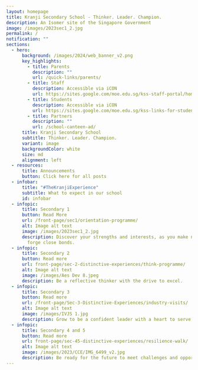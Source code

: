 ```yaml
---
layout: homepage
title: Kranji Secondary School - Thinker. Leader. Champion.
description: An Isomer site of the Singapore Government
image: /images/2023sec1_2.jpg
permalink: /
notification: ""
sections:
  - hero:
      background: /images/2024/web_banner_v2.png
      key_highlights:
        - title: Parents
          description: ""
          url: /quick-links/parents/
        - title: Staff
          description: Accessible via iCON
          url: https://sites.google.com/moe.edu.sg/kss-staff-portal/home
        - title: Students
          description: Accessible via iCON
          url: https://sites.google.com/moe.edu.sg/kss-links-for-student?usp=sharing
        - title: Partners
          description: ""
          url: /school-canteen-ad/
      title: Kranji Secondary School
      subtitle: Thinker. Leader. Champion.
      variant: image
      backgroundColor: white
      size: md
      alignment: left
  - resources:
      title: Announcements
      button: Click here for all posts
  - infobar:
      title: "#TheKranjiExperience"
      subtitle: What to expect in our school
      id: infobar
  - infopic:
      title: Secondary 1
      button: Read More
      url: /front-page/sec1/orientation-programme/
      alt: Image alt text
      image: /images/2023sec1_2.jpg
      description: Discover your strengths and interests, as you make new friends and
        forge close bonds.
  - infopic:
      title: Secondary 2
      button: Read more
      url: front-page/sec-2-distinctive-experiences/think-programme/
      alt: Image alt text
      image: /images/Aes Dev 8.jpeg
      description: Be a reflective thinker with the drive to excel.
  - infopic:
      title: Secondary 3
      button: Read more
      url: /front-page/Sec-3-Distinctive-Experiences/industry-visits/
      alt: Image alt text
      image: /images/IVJS 1.jpg
      description: Grow to be a confident leader with a heart to serve.
  - infopic:
      title: Secondary 4 and 5
      button: Read more
      url: front-page/sec-45-distinctive-experiences/resilience-walk/
      alt: Image alt text
      image: /images/2023/CCE/IMG_6499_v2.jpg
      description: Be ready for the future to meet challenges and opportunities.
---
```

